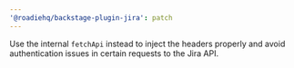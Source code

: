 ```yaml
---
'@roadiehq/backstage-plugin-jira': patch
---
```


Use the internal `fetchApi` instead to inject the headers properly and avoid
authentication issues in certain requests to the Jira API.
